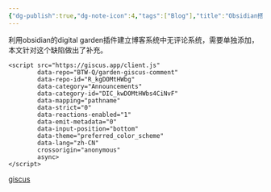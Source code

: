 ```yaml
---
{"dg-publish":true,"dg-note-icon":4,"tags":["Blog"],"title":"Obsidian搭建Digital Garden博客增加评论系统","permalink":"/🌒Action_行动/Blog/Digitalgarden/评论系统/","dgPassFrontmatter":true,"noteIcon":4,"created":"2024-09-03T19:01:28.152+08:00","updated":"2024-09-19T15:23:08.307+08:00"}
---
```


利用obsidian的digital garden插件建立博客系统中无评论系统，需要单独添加，本文针对这个缺陷做出了补充。

```text
<script src="https://giscus.app/client.js"
        data-repo="BTW-Q/garden-giscus-comment"
        data-repo-id="R_kgDOMtHWbg"
        data-category="Announcements"
        data-category-id="DIC_kwDOMtHWbs4CiNvF"
        data-mapping="pathname"
        data-strict="0"
        data-reactions-enabled="1"
        data-emit-metadata="0"
        data-input-position="bottom"
        data-theme="preferred_color_scheme"
        data-lang="zh-CN"
        crossorigin="anonymous"
        async>
</script>
```


[giscus](https://giscus.app/zh-CN)
